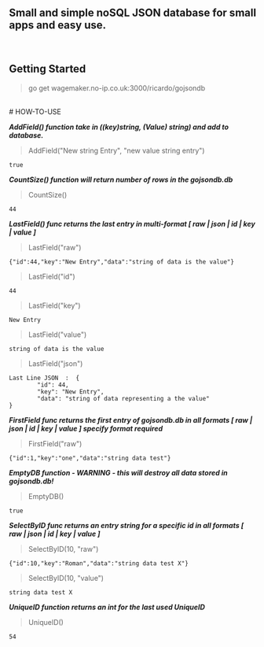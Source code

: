 
## Small and simple noSQL JSON database for small apps and easy use.
<br>

## Getting Started
>go get wagemaker.no-ip.co.uk:3000/ricardo/gojsondb

<br>
# HOW-TO-USE

***AddField() function take in ((key)string, (Value) string) and add to database.***

>AddField("New string Entry", "new value string entry")

```true```

***CountSize() function will return number of rows in the gojsondb.db***

>CountSize()

````44````

***LastField() func returns the last entry in multi-format [ raw | json | id | key | value ]***

>LastField("raw")

```{"id":44,"key":"New Entry","data":"string of data is the value"}```

>LastField("id")

```44```

>LastField("key")

```New Entry```

>LastField("value")

```string of data is the value```

>LastField("json")

```
Last Line JSON  :  {
        "id": 44,
        "key": "New Entry",
        "data": "string of data representing a the value"
}
```
***FirstField func returns the first entry of gojsondb.db in all formats [ raw | json | id | key | value ] specify format required***

>FirstField("raw")

```{"id":1,"key":"one","data":"string data test"}```

***EmptyDB function - WARNING - this will destroy all data stored in gojsondb.db!***

> EmptyDB() 

```true```

***SelectByID func returns an entry string for a specific id in all formats [ raw | json | id | key | value ]***
>SelectByID(10, "raw")

```{"id":10,"key":"Roman","data":"string data test X"}```

>SelectByID(10, "value")

```string data test X```

***UniqueID function returns an int for the last used UniqueID***
> UniqueID()

```54```
